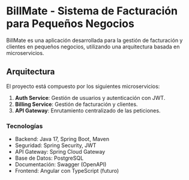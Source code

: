 # BillMate - Sistema de Facturación para Pequeños Negocios

BillMate es una aplicación desarrollada para la gestión de facturación y clientes en pequeños negocios, utilizando una arquitectura basada en microservicios.

## Arquitectura
El proyecto está compuesto por los siguientes microservicios:
1. **Auth Service**: Gestión de usuarios y autenticación con JWT.
2. **Billing Service**: Gestión de facturación y clientes.
3. **API Gateway**: Enrutamiento centralizado de las peticiones.

### Tecnologías
- Backend: Java 17, Spring Boot, Maven
- Seguridad: Spring Security, JWT
- API Gateway: Spring Cloud Gateway
- Base de Datos: PostgreSQL
- Documentación: Swagger (OpenAPI)
- Frontend: Angular con TypeScript (futuro)  
